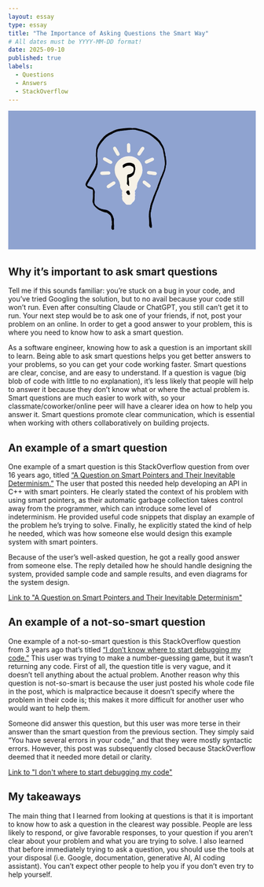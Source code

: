 ```yaml
---
layout: essay
type: essay
title: "The Importance of Asking Questions the Smart Way"
# All dates must be YYYY-MM-DD format!
date: 2025-09-10
published: true
labels:
  - Questions
  - Answers
  - StackOverflow
---
```


<img src="../img/proxy-image.png" alt="image of a head with a big brain with teal background">

## Why it’s important to ask smart questions 

Tell me if this sounds familiar: you’re stuck on a bug in your code, and you’ve tried Googling the solution, but to no avail because your code still won’t run. Even after consulting Claude or ChatGPT, you still can’t get it to run. Your next step would be to ask one of your friends, if not, post your problem on an online. In order to get a good answer to your problem, this is where you need to know how to ask a smart question. 

As a software engineer, knowing how to ask a question is an important skill to learn. Being able to ask smart questions helps you get better answers to your problems, so you can get your code working faster. Smart questions are clear, concise, and are easy to understand. If a question is vague (big blob of code with little to no explanation), it’s less likely that people will help to answer it because they don’t know what or where the actual problem is. Smart questions are much easier to work with, so your classmate/coworker/online peer will have a clearer idea on how to help you answer it. Smart questions promote clear communication, which is essential when working with others collaboratively on building projects.

## An example of a smart question

One example of a smart question is this StackOverflow question from over 16 years ago, titled <a href="https://stackoverflow.com/questions/400993/a-question-on-smart-pointers-and-their-inevitable-indeterminism?utm_source=chatgpt.com">“A Question on Smart Pointers and Their Inevitable Determinism.”</a> The user that posted this needed help developing an API in C++ with smart pointers. He clearly stated the context of his problem with using smart pointers, as their automatic garbage collection takes control away from the programmer, which can introduce some level of indeterminism. He provided useful code snippets that display an example of the problem he’s trying to solve. Finally, he explicitly stated the kind of help he needed, which was how someone else would design this example system with smart pointers. 

Because of the user’s well-asked question, he got a really good answer from someone else. The reply detailed how he should handle designing the system, provided sample code and sample results, and even diagrams for the system design. 

<a href="https://stackoverflow.com/questions/400993/a-question-on-smart-pointers-and-their-inevitable-indeterminism?utm_source=chatgpt.com">Link to "A Question on Smart Pointers and Their Inevitable Determinism"</a>

## An example of a not-so-smart question

One example of a not-so-smart question is this StackOverflow question from 3 years ago that’s titled <a href="https://stackoverflow.com/questions/72888912/i-dont-know-where-to-start-debugging-my-code?utm_source=chatgpt.com">“I don’t know where to start debugging my code.”</a> This user was trying to make a number-guessing game, but it wasn’t returning any code. First of all, the question title is very vague, and it doesn’t tell anything about the actual problem. Another reason why this question is not-so-smart is because the user just posted his whole code file in the post, which is malpractice because it doesn’t specify where the problem in their code is; this makes it more difficult for another user who would want to help them. 

Someone did answer this question, but this user was more terse in their answer than the smart question from the previous section. They simply said “You have several errors in your code,” and that they were mostly syntactic errors. However, this post was subsequently closed because StackOverflow deemed that it needed more detail or clarity.

<a href="https://stackoverflow.com/questions/72888912/i-dont-know-where-to-start-debugging-my-code?utm_source=chatgpt.com">Link to "I don't where to start debugging my code"</a>

## My takeaways 
The main thing that I learned from looking at questions is that it is important to know how to ask a question in the clearest way possible. People are less likely to respond, or give favorable responses, to your question if you aren’t clear about your problem and what you are trying to solve. I also learned that before immediately trying to ask a question, you should use the tools at your disposal (i.e. Google, documentation, generative AI, AI coding assistant). You can’t expect other people to help you if you don’t even try to help yourself.
